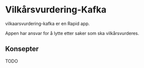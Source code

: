 # Vilkårsvurdering-Kafka

vilkaarsvurdering-kafka er en Rapid app.

Appen har ansvar for å lytte etter saker som ska vilkårsvurderes.

## Konsepter
TODO